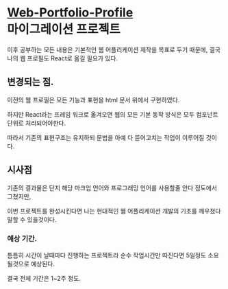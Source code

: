 # <a href="https://fabaneon.github.io/Portfolio-Profile_Website/">Web-Portfolio-Profile</a><br> 마이그레이션 프로젝트

이후 공부하는 모든 내용은 기본적인 웹 어플리케이션 제작을 목표로 두기 때문에, 결국 나의 웹 프로필도 React로 옮길 필요가 있다.

## 변경되는 점.

이전의 웹 프로필은 모든 기능과 표현을 html 문서 위에서 구현하였다.

하지만 React라는 프레임 워크로 옮겨오면 웹의 모든 기본 동작 방식은 모두 컴포넌트 단위로 처리되어야한다.

따라서 기존의 표현구조는 유지하되 문법을 아예 다 뜯어고치는 작업이 이루어질 것이다. 

## 시사점

기존의 결과물은 단지 해당 마크업 언어와 프로그래밍 언어를 사용할줄 안다 정도에서 그쳤지만,

이번 프로젝트를 완성시킨다면 나는 현대적인 웹 어플리케이션 개발의 기초를 깨우쳤다 말할 수 있을것이다.

### 예상 기간.

틈틈히 시간이 날때마다 진행하는 프로젝트라 순수 작업시간만 따진다면 5일정도 소요될것으로 예상된다.

결국 전체 기간은 1~2주 정도.
